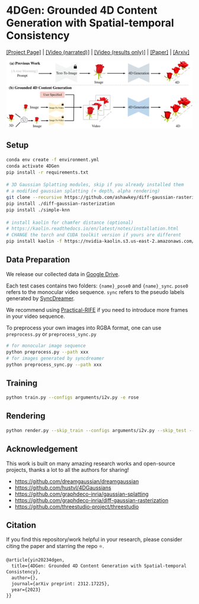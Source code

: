 # 4DGen: Grounded 4D Content Generation with Spatial-temporal Consistency

[[Project Page]](https://vita-group.github.io/4DGen/) | [[Video (narrated)]](https://www.youtube.com/watch?v=-bXyBKdpQ1o) | [[Video (results only)]](https://www.youtube.com/watch?v=Hbava1VpeXY) | [[Paper]](https://github.com/VITA-Group/4DGen/blob/main/4dgen.pdf) | [[Arxiv]](https://arxiv.org/abs/2312.17225)

![overview](https://raw.githubusercontent.com/VITA-Group/4DGen/main/docs/static/media/task.a51c143187610723eb8f.png)

## Setup

```bash
conda env create -f environment.yml
conda activate 4DGen
pip install -r requirements.txt

# 3D Gaussian Splatting modules, skip if you already installed them
# a modified gaussian splatting (+ depth, alpha rendering)
git clone --recursive https://github.com/ashawkey/diff-gaussian-rasterization
pip install ./diff-gaussian-rasterization
pip install ./simple-knn

# install kaolin for chamfer distance (optional)
# https://kaolin.readthedocs.io/en/latest/notes/installation.html
# CHANGE the torch and CUDA toolkit version if yours are different
pip install kaolin -f https://nvidia-kaolin.s3.us-east-2.amazonaws.com/torch-1.12.1_cu116.html
```

## Data Preparation

We release our collected data in [Google Drive](https://drive.google.com/drive/folders/1-lbtj-YiA7d0Nbe6Qcc_t0W_CKKEw_bm?usp=drive_link).

Each test cases contains two folders: `{name}_pose0` and `{name}_sync`. `pose0` refers to the monocular video sequence. `sync` refers to the pseudo labels generated by [SyncDreamer](https://github.com/liuyuan-pal/SyncDreamer).

We recommend using [Practical-RIFE](https://github.com/hzwer/Practical-RIFE) if you need to introduce more frames in your video sequence.

To preprocess your own images into RGBA format, one can use `preprocess.py` or `preprocess_sync.py`

```bash
# for monocular image sequence
python preprocess.py --path xxx
# for images generated by syncdreamer
python preprocess_sync.py --path xxx
```

## Training

```bash
python train.py --configs arguments/i2v.py -e rose
```

## Rendering

```bash
python render.py --skip_train --configs arguments/i2v.py --skip_test --model_path "./output/xxxx/"
```

## Acknowledgement

This work is built on many amazing research works and open-source projects, thanks a lot to all the authors for sharing!

- https://github.com/dreamgaussian/dreamgaussian
- https://github.com/hustvl/4DGaussians
- https://github.com/graphdeco-inria/gaussian-splatting
- https://github.com/graphdeco-inria/diff-gaussian-rasterization
- https://github.com/threestudio-project/threestudio

## Citation
If you find this repository/work helpful in your research, please consider citing the paper and starring the repo ⭐.

```
@article{yin20234dgen,
  title={4DGen: Grounded 4D Content Generation with Spatial-temporal Consistency},
  author={},
  journal={arXiv preprint: 2312.17225},
  year={2023}
}}
```
